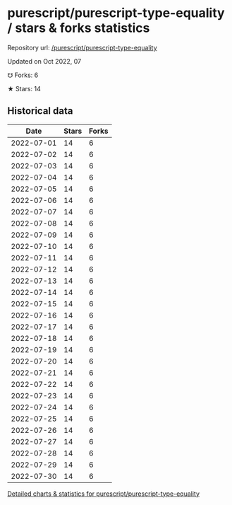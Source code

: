 # purescript/purescript-type-equality / stars & forks statistics

Repository url: [/purescript/purescript-type-equality](https://github.com/purescript/purescript-type-equality)

Updated on Oct 2022, 07

☋ Forks: 6

★ Stars: 14

## Historical data
| Date | Stars | Forks |
|------|-------|-------|
| 2022-07-01 | 14 | 6 | 
| 2022-07-02 | 14 | 6 | 
| 2022-07-03 | 14 | 6 | 
| 2022-07-04 | 14 | 6 | 
| 2022-07-05 | 14 | 6 | 
| 2022-07-06 | 14 | 6 | 
| 2022-07-07 | 14 | 6 | 
| 2022-07-08 | 14 | 6 | 
| 2022-07-09 | 14 | 6 | 
| 2022-07-10 | 14 | 6 | 
| 2022-07-11 | 14 | 6 | 
| 2022-07-12 | 14 | 6 | 
| 2022-07-13 | 14 | 6 | 
| 2022-07-14 | 14 | 6 | 
| 2022-07-15 | 14 | 6 | 
| 2022-07-16 | 14 | 6 | 
| 2022-07-17 | 14 | 6 | 
| 2022-07-18 | 14 | 6 | 
| 2022-07-19 | 14 | 6 | 
| 2022-07-20 | 14 | 6 | 
| 2022-07-21 | 14 | 6 | 
| 2022-07-22 | 14 | 6 | 
| 2022-07-23 | 14 | 6 | 
| 2022-07-24 | 14 | 6 | 
| 2022-07-25 | 14 | 6 | 
| 2022-07-26 | 14 | 6 | 
| 2022-07-27 | 14 | 6 | 
| 2022-07-28 | 14 | 6 | 
| 2022-07-29 | 14 | 6 | 
| 2022-07-30 | 14 | 6 | 


[Detailed charts & statistics for purescript/purescript-type-equality](https://reviewgithub.com/rep/purescript/purescript-type-equality)
